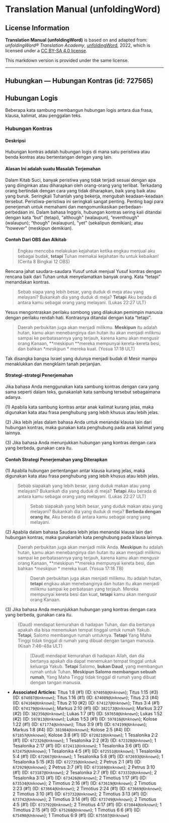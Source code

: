 # Translation Manual (unfoldingWord)

## License Information

**Translation Manual (unfoldingWord)** is based on and adapted from: _unfoldingWord® Translation Academy_, [unfoldingWord](https://unfoldingword.org/utw), 2022, which is licensed under a [CC BY-SA 4.0 license](https://creativecommons.org/licenses/by-sa/4.0/legalcode.en).

This markdown version is provided under the same license.



--------------------------------

## Hubungkan — Hubungan Kontras (id: 727565)

Hubungan Logis
--------------

Beberapa kata sambung membangun hubungan logis antara dua frasa, klausa, kalimat, atau penggalan teks.

### Hubungan Kontras

#### Deskripsi

Hubungan kontras adalah hubungan logis di mana satu peristiwa atau benda kontras atau bertentangan dengan yang lain.

#### Alasan Ini adalah suatu Masalah Terjemahan

Dalam Kitab Suci, banyak peristiwa yang tidak terjadi sesuai dengan apa yang diinginkan atau diharapkan oleh orang\-orang yang terlibat. Terkadang orang bertindak dengan cara yang tidak diharapkan, baik yang baik atau yang buruk. Seringkali Tuhanlah yang bekerja, mengubah keadaan\-keadaan tersebut. Peristiwa\-peristiwa ini seringkali sangat penting. Penting bagi para penerjemah untuk memahami dan mengomunikasikan perbedaan\-perbedaan ini. Dalam bahasa Inggris, hubungan kontras sering kali ditandai dengan kata “but” (tetapi), “although" (walaupun), “eventhough" (walaupun); “though" (walaupun), “yet” (sekalipun demikian); atau “however" (meskipun demikian).

#### Contoh Dari OBS dan Alkitab

> Engkau mencoba melakukan kejahatan ketika engkau menjual aku sebagai budak, **tetapi** Tuhan memakai kejahatan itu untuk kebaikan! (Cerita 8 Bingkai 12 OBS)

Rencana jahat saudara\-saudara Yusuf untuk menjual Yusuf kontras dengan rencana baik dari Tuhan untuk menyelamatkan banyak orang. Kata “tetapi” menandakan kontras.

> Sebab siapa yang lebih besar, yang duduk di meja atau yang melayani? Bukankah dia yang duduk di meja? **Tetapi** Aku berada di antara kamu sebagai orang yang melayani. (Lukas 22:27 ULT)

Yesus mengontraskan perilaku sombong yang dilakukan pemimpin manusia dengan perilaku rendah hati. Kontrasnya ditandai dengan kata “tetapi”.

> Daerah perbukitan juga akan menjadi milikmu. **Meskipun** itu adalah hutan, kamu akan menebanginya dan hutan itu akan menjadi milikmu sampai ke perbatasannya yang terjauh, karena kamu akan mengusir orang Kanaan, \*\*meskipun \*\*mereka mempunyai kereta\-kereta besi, dan bahkan \**meskipun* \* mereka kuat. (Yosua 17:18 ULT)

Tak disangka bangsa Israel yang dulunya menjadi budak di Mesir mampu menaklukkan dan mengklaim tanah perjanjian.

#### Strategi\-strategi Penerjemahan

Jika bahasa Anda menggunakan kata sambung kontras dengan cara yang sama seperti dalam teks, gunakanlah kata sambung tersebut sebagaimana adanya.

(1\) Apabila kata sambung kontras antar anak kalimat kurang jelas, maka digunakan kata atau frasa penghubung yang lebih khusus atau lebih jelas.

(2\) Jika lebih jelas dalam bahasa Anda untuk menandai klausa lain dari hubungan kontras, maka gunakan kata penghubung pada anak kalimat yang lainnya.

(3\) Jika bahasa Anda menunjukkan hubungan yang kontras dengan cara yang berbeda, gunakan cara itu.

#### Contoh Strategi Penerjemahan yang Diterapkan

(1\) Apabila hubungan pertentangan antar klausa kurang jelas, maka digunakan kata atau frasa penghubung yang lebih khusus atau lebih jelas.

> Sebab siapakah yang lebih besar, yang duduk makan atau yang melayani? Bukankah dia yang duduk di meja? **Tetapi** Aku berada di antara kamu sebagai orang yang melayani. (Lukas 22:27 ULT)
> 
> 
> > Sebab siapakah yang lebih besar, yang duduk makan atau yang melayani? Bukankah dia yang duduk di meja? **Berbeda dengan orang itu**, Aku berada di antara kamu sebagai orang yang melayani.

(2\) Apabila dalam bahasa Saudara lebih jelas menandai klausa lain dari hubungan kontras, maka gunakanlah kata penghubung pada klausa lainnya.

> Daerah perbukitan juga akan menjadi milik Anda. **Meskipun** itu adalah hutan, kamu akan menebanginya dan hutan itu akan menjadi milikmu sampai ke perbatasannya yang terjauh, karena kamu akan mengusir orang Kanaan, \*\*meskipun \*\*mereka mempunyai kereta besi, dan bahkan \**meskipun* \* mereka kuat. (Yosua 17:18 TB)
> 
> 
> > Daerah perbukitan juga akan menjadi milikmu. Itu adalah hutan, **tetapi** engkau akan menebanginya dan hutan itu akan menjadi milikmu sampai ke perbatasan yang terjauh. Mereka mempunyai kereta besi dan kuat, **tetapi** kamu akan mengusir orang Kanaan.

(3\) Jika bahasa Anda menunjukkan hubungan yang kontras dengan cara yang berbeda, gunakan cara itu.

> {Daud} mendapat kemurahan di hadapan Tuhan, dan dia bertanya apakah dia bisa menemukan tempat tinggal untuk rumah Yakub. **Tetapi**, Salomo membangun rumah untuknya. **Tetapi** Yang Maha Tinggi tidak tinggal di rumah yang dibuat dengan tangan manusia. (Kisah 7:46–48a ULT)
> 
> 
> > \[Daud] mendapat kemurahan di hadapan Allah, dan dia bertanya apakah dia dapat menemukan tempat tinggal untuk keluarga Yakub. **Tetapi** Salomo, **bukan Daud**, yang membangun rumah untuk Tuhan. **Meskipun Salomo membangun sebuah rumah**, Yang Maha Tinggi tidak tinggal di rumah yang dibuat dengan tangan manusia.

* **Associated Articles:** Titus 1:8 (#1) (ID: `674058@Unknown`); Titus 1:15 (#3) (ID: `674087@Unknown`); Titus 1:16 (#1) (ID: `674089@Unknown`); Titus 2:3 (#4) (ID: `674104@Unknown`); Titus 2:10 (#2) (ID: `674127@Unknown`); Titus 3:4 (#1) (ID: `674179@Unknown`); Markus 2:10 (#1) (ID: `382173@Unknown`); Markus 3:27 (#2) (ID: `382356@Unknown`); Lukas 1:7 (#1) (ID: `597650@Unknown`); Lukas 1:52 (#2) (ID: `597813@Unknown`); Lukas 1:53 (#1) (ID: `597816@Unknown`); Kolose 1:22 (#1) (ID: `671774@Unknown`); Titus 3:9 (#1) (ID: `674199@Unknown`); Markus 1:8 (#4) (ID: `381984@Unknown`); Kolose 2:5 (#4) (ID: `671857@Unknown`); Kolose 3:8 (#1) (ID: `672021@Unknown`); 1 Tesalonika 2:2 (#1) (ID: `672326@Unknown`); 1 Tesalonika 2:2 (#3) (ID: `672328@Unknown`); 1 Tesalonika 2:17 (#1) (ID: `672411@Unknown`); 1 Tesalonika 3:6 (#1) (ID: `672475@Unknown`); 1 Tesalonika 4:5 (#1) (ID: `672551@Unknown`); 1 Tesalonika 5:4 (#1) (ID: `672667@Unknown`); 1 Tesalonika 5:8 (#1) (ID: `672693@Unknown`); 1 Tesalonika 5:15 (#3) (ID: `672735@Unknown`); 2 Petrus 2:1 (#1) (ID: `672929@Unknown`); 2 Petrus 3:7 (#1) (ID: `673169@Unknown`); 2 Petrus 3:10 (#1) (ID: `673187@Unknown`); 2 Tesalonika 2:7 (#1) (ID: `673332@Unknown`); 2 Tesalonika 3:13 (#1) (ID: `673426@Unknown`); 2 Timotius 1:17 (#1) (ID: `673534@Unknown`); 2 Timotius 2:16 (#1) (ID: `673619@Unknown`); 2 Timotius 2:23 (#1) (ID: `673664@Unknown`); 2 Timotius 2:24 (#1) (ID: `673669@Unknown`); 2 Timotius 3:10 (#1) (ID: `673732@Unknown`); 2 Timotius 3:13 (#1) (ID: `673742@Unknown`); 2 Timotius 3:14 (#1) (ID: `673749@Unknown`); 2 Timotius 4:5 (#1) (ID: `673792@Unknown`); 2 Timotius 4:17 (#1) (ID: `673844@Unknown`); 1 Timotius 2:15 (#1) (ID: `675268@Unknown`); 1 Timotius 6:6 (#1) (ID: `675498@Unknown`); 1 Timotius 6:9 (#1) (ID: `675507@Unknown`)

